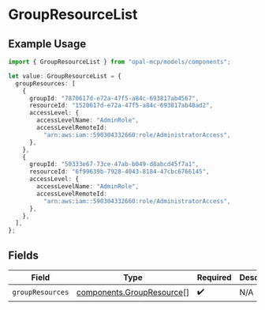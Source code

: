 # GroupResourceList

## Example Usage

```typescript
import { GroupResourceList } from "opal-mcp/models/components";

let value: GroupResourceList = {
  groupResources: [
    {
      groupId: "7870617d-e72a-47f5-a84c-693817ab4567",
      resourceId: "1520617d-e72a-47f5-a84c-693817ab48ad2",
      accessLevel: {
        accessLevelName: "AdminRole",
        accessLevelRemoteId:
          "arn:aws:iam::590304332660:role/AdministratorAccess",
      },
    },
    {
      groupId: "50333e67-73ce-47ab-b049-d8abcd45f7a1",
      resourceId: "6f99639b-7928-4043-8184-47cbc6766145",
      accessLevel: {
        accessLevelName: "AdminRole",
        accessLevelRemoteId:
          "arn:aws:iam::590304332660:role/AdministratorAccess",
      },
    },
  ],
};
```

## Fields

| Field                                                                  | Type                                                                   | Required                                                               | Description                                                            |
| ---------------------------------------------------------------------- | ---------------------------------------------------------------------- | ---------------------------------------------------------------------- | ---------------------------------------------------------------------- |
| `groupResources`                                                       | [components.GroupResource](../../models/components/groupresource.md)[] | :heavy_check_mark:                                                     | N/A                                                                    |